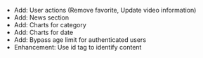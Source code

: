 - Add: User actions (Remove favorite, Update video information)
- Add: News section
- Add: Charts for category
- Add: Charts for date
- Add: Bypass age limit for authenticated users
- Enhancement: Use id tag to identify content